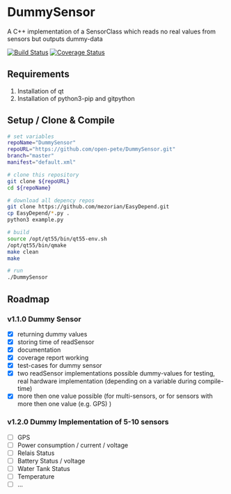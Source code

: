 # DummySensor
A C++ implementation of a SensorClass which reads no real values from sensors but outputs dummy-data

[![Build Status](https://travis-ci.org/open-pete/DummySensor.svg?branch=development)](https://travis-ci.org/open-pete/DummySensor) [![Coverage Status](https://coveralls.io/repos/github/open-pete/DummySensor/badge.svg?branch=development)](https://coveralls.io/github/open-pete/DummySensor?branch=development)

## Requirements 

 1. Installation of qt
 2. Installation of python3-pip and gitpython

## Setup / Clone & Compile 

```bash
# set variables
repoName="DummySensor"
repoURL="https://github.com/open-pete/DummySensor.git"
branch="master"
manifest="default.xml"

# clone this repository
git clone ${repoURL}
cd ${repoName}

# download all depency repos
git clone https://github.com/mezorian/EasyDepend.git
cp EasyDepend/*.py .
python3 example.py

# build
source /opt/qt55/bin/qt55-env.sh
/opt/qt55/bin/qmake
make clean
make

# run
./DummySensor

```

## Roadmap

### v1.1.0 Dummy Sensor
- [x] returning dummy values
- [x] storing time of readSensor
- [x] documentation
- [x] coverage report working
- [x] test-cases for dummy sensor
- [x] two readSensor implementations possible dummy-values for testing, real hardware implementation (depending on a variable during compile-time)
- [x] more then one value possible (for multi-sensors, or for sensors with more then one value (e.g. GPS) )

### v1.2.0 Dummy Implementation of 5-10 sensors
- [ ] GPS
- [ ] Power consumption / current / voltage
- [ ] Relais Status
- [ ] Battery Status / voltage
- [ ] Water Tank Status
- [ ] Temperature
- [ ] ...
